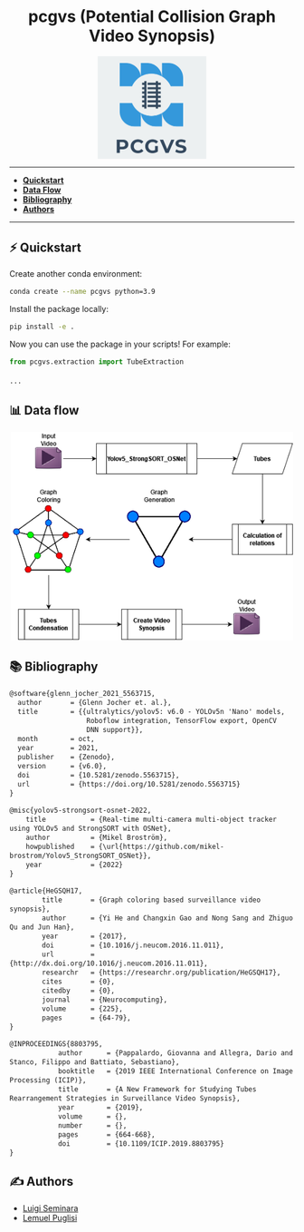 <h1 align="center">pcgvs (Potential Collision Graph Video Synopsis)</h1>



<p align="center"><img align="center" src="media/marchio.png" style="zoom: 50%;" ></p>





------

- **[Quickstart](#-quickstart)**
- **[Data Flow](#-data-flow)**
- **[Bibliography](#-bibliography)**
- **[Authors](#%EF%B8%8F-authors)**

------





## ⚡ Quickstart

Create another conda environment: 

```bash
conda create --name pcgvs python=3.9
```

Install the package locally:

```bash
pip install -e .
```

Now you can use the package in your scripts! For example:

```python
from pcgvs.extraction import TubeExtraction

...
```





## 📊 Data flow 

<p align="center">
  <img src="./media/Data-flow.png" alt="data-flow" width=500/>
</p>





## 📚 Bibliography

```
@software{glenn_jocher_2021_5563715,
  author       = {Glenn Jocher et. al.},
  title        = {{ultralytics/yolov5: v6.0 - YOLOv5n 'Nano' models, 
                   Roboflow integration, TensorFlow export, OpenCV
                   DNN support}},
  month        = oct,
  year         = 2021,
  publisher    = {Zenodo},
  version      = {v6.0},
  doi          = {10.5281/zenodo.5563715},
  url          = {https://doi.org/10.5281/zenodo.5563715}
}
```

```
@misc{yolov5-strongsort-osnet-2022,
    title			= {Real-time multi-camera multi-object tracker using YOLOv5 and StrongSORT with OSNet},
    author			= {Mikel Broström},
    howpublished	= {\url{https://github.com/mikel-brostrom/Yolov5_StrongSORT_OSNet}},
    year			= {2022}
}
```

```
@article{HeGSQH17,  
		title 		= {Graph coloring based surveillance video synopsis},  
		author 		= {Yi He and Changxin Gao and Nong Sang and Zhiguo Qu and Jun Han},  
		year 		= {2017},  
		doi 		= {10.1016/j.neucom.2016.11.011},  
		url 		= {http://dx.doi.org/10.1016/j.neucom.2016.11.011},  
		researchr 	= {https://researchr.org/publication/HeGSQH17},  
		cites 		= {0},  
		citedby 	= {0},  
		journal 	= {Neurocomputing},  
		volume 		= {225},  
		pages 		= {64-79}, 
}
```

```
@INPROCEEDINGS{8803795,  
			author		= {Pappalardo, Giovanna and Allegra, Dario and Stanco, Filippo and Battiato, Sebastiano},  
			booktitle	= {2019 IEEE International Conference on Image Processing (ICIP)},  
			title		= {A New Framework for Studying Tubes Rearrangement Strategies in Surveillance Video Synopsis},   
			year		= {2019},  
			volume		= {},  
			number		= {},  
			pages		= {664-668},  
			doi			= {10.1109/ICIP.2019.8803795}
}
```





## ✍️ Authors 

* [Luigi Seminara](https://github.com/Gigi-G)
* [Lemuel Puglisi](https://github.com/LemuelPuglisi) 

